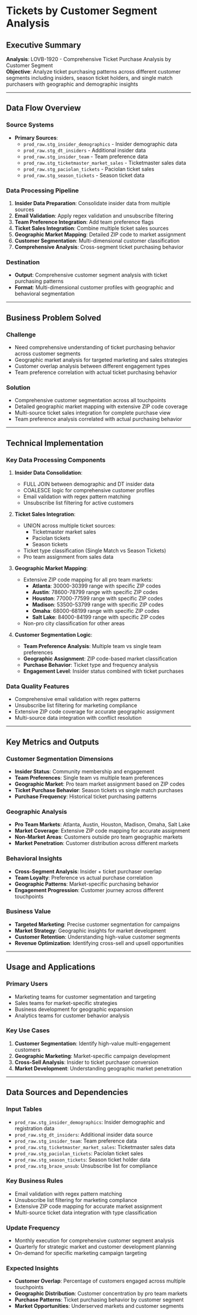 # Tickets by Customer Segment Analysis

## Executive Summary

**Analysis**: LOVB-1920 - Comprehensive Ticket Purchase Analysis by Customer Segment  
**Objective**: Analyze ticket purchasing patterns across different customer segments including insiders, season ticket holders, and single match purchasers with geographic and demographic insights

---

## Data Flow Overview

### Source Systems
- **Primary Sources**: 
  - `prod_raw.stg_insider_demographics` - Insider demographic data
  - `prod_raw.stg_dt_insiders` - Additional insider data
  - `prod_raw.stg_insider_team` - Team preference data
  - `prod_raw.stg_ticketmaster_market_sales` - Ticketmaster sales data
  - `prod_raw.stg_paciolan_tickets` - Paciolan ticket sales
  - `prod_raw.stg_season_tickets` - Season ticket data

### Data Processing Pipeline
1. **Insider Data Preparation**: Consolidate insider data from multiple sources
2. **Email Validation**: Apply regex validation and unsubscribe filtering
3. **Team Preference Integration**: Add team preference flags
4. **Ticket Sales Integration**: Combine multiple ticket sales sources
5. **Geographic Market Mapping**: Detailed ZIP code to market assignment
6. **Customer Segmentation**: Multi-dimensional customer classification
7. **Comprehensive Analysis**: Cross-segment ticket purchasing behavior

### Destination
- **Output**: Comprehensive customer segment analysis with ticket purchasing patterns
- **Format**: Multi-dimensional customer profiles with geographic and behavioral segmentation

---

## Business Problem Solved

### Challenge
- Need comprehensive understanding of ticket purchasing behavior across customer segments
- Geographic market analysis for targeted marketing and sales strategies
- Customer overlap analysis between different engagement types
- Team preference correlation with actual ticket purchasing behavior

### Solution
- Comprehensive customer segmentation across all touchpoints
- Detailed geographic market mapping with extensive ZIP code coverage
- Multi-source ticket sales integration for complete purchase view
- Team preference analysis correlated with actual purchasing behavior

---

## Technical Implementation

### Key Data Processing Components

1. **Insider Data Consolidation**:
   - FULL JOIN between demographic and DT insider data
   - COALESCE logic for comprehensive customer profiles
   - Email validation with regex pattern matching
   - Unsubscribe list filtering for active customers

2. **Ticket Sales Integration**:
   - UNION across multiple ticket sources:
     - Ticketmaster market sales
     - Paciolan tickets
     - Season tickets
   - Ticket type classification (Single Match vs Season Tickets)
   - Pro team assignment from sales data

3. **Geographic Market Mapping**:
   - Extensive ZIP code mapping for all pro team markets:
     - **Atlanta**: 30000-30399 range with specific ZIP codes
     - **Austin**: 78600-78799 range with specific ZIP codes
     - **Houston**: 77000-77599 range with specific ZIP codes
     - **Madison**: 53500-53799 range with specific ZIP codes
     - **Omaha**: 68000-68199 range with specific ZIP codes
     - **Salt Lake**: 84000-84199 range with specific ZIP codes
   - Non-pro city classification for other areas

4. **Customer Segmentation Logic**:
   - **Team Preference Analysis**: Multiple team vs single team preferences
   - **Geographic Assignment**: ZIP code-based market classification
   - **Purchase Behavior**: Ticket type and frequency analysis
   - **Engagement Level**: Insider status combined with ticket purchases

### Data Quality Features
- Comprehensive email validation with regex patterns
- Unsubscribe list filtering for marketing compliance
- Extensive ZIP code coverage for accurate geographic assignment
- Multi-source data integration with conflict resolution

---

## Key Metrics and Outputs

### Customer Segmentation Dimensions
- **Insider Status**: Community membership and engagement
- **Team Preferences**: Single team vs multiple team preferences
- **Geographic Market**: Pro team market assignment based on ZIP codes
- **Ticket Purchase Behavior**: Season tickets vs single match purchases
- **Purchase Frequency**: Historical ticket purchasing patterns

### Geographic Analysis
- **Pro Team Markets**: Atlanta, Austin, Houston, Madison, Omaha, Salt Lake
- **Market Coverage**: Extensive ZIP code mapping for accurate assignment
- **Non-Market Areas**: Customers outside pro team geographic markets
- **Market Penetration**: Customer distribution across different markets

### Behavioral Insights
- **Cross-Segment Analysis**: Insider + ticket purchaser overlap
- **Team Loyalty**: Preference vs actual purchase correlation
- **Geographic Patterns**: Market-specific purchasing behavior
- **Engagement Progression**: Customer journey across different touchpoints

### Business Value
- **Targeted Marketing**: Precise customer segmentation for campaigns
- **Market Strategy**: Geographic insights for market development
- **Customer Retention**: Understanding high-value customer segments
- **Revenue Optimization**: Identifying cross-sell and upsell opportunities

---

## Usage and Applications

### Primary Users
- Marketing teams for customer segmentation and targeting
- Sales teams for market-specific strategies
- Business development for geographic expansion
- Analytics teams for customer behavior analysis

### Key Use Cases
1. **Customer Segmentation**: Identify high-value multi-engagement customers
2. **Geographic Marketing**: Market-specific campaign development
3. **Cross-Sell Analysis**: Insider to ticket purchaser conversion
4. **Market Development**: Understanding geographic market penetration

---

## Data Sources and Dependencies

### Input Tables
- `prod_raw.stg_insider_demographics`: Insider demographic and registration data
- `prod_raw.stg_dt_insiders`: Additional insider data source
- `prod_raw.stg_insider_team`: Team preference data
- `prod_raw.stg_ticketmaster_market_sales`: Ticketmaster sales data
- `prod_raw.stg_paciolan_tickets`: Paciolan ticket sales
- `prod_raw.stg_season_tickets`: Season ticket holder data
- `prod_raw.stg_braze_unsub`: Unsubscribe list for compliance

### Key Business Rules
- Email validation with regex pattern matching
- Unsubscribe list filtering for marketing compliance
- Extensive ZIP code mapping for accurate market assignment
- Multi-source ticket data integration with type classification

### Update Frequency
- Monthly execution for comprehensive customer segment analysis
- Quarterly for strategic market and customer development planning
- On-demand for specific marketing campaign targeting

### Expected Insights
- **Customer Overlap**: Percentage of customers engaged across multiple touchpoints
- **Geographic Distribution**: Customer concentration by pro team markets
- **Purchase Patterns**: Ticket purchasing behavior by customer segment
- **Market Opportunities**: Underserved markets and customer segments

